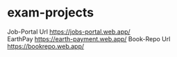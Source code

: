 # exam-projects
Job-Portal Url
https://jobs-portal.web.app/
<br/>
EarthPay
https://earth-payment.web.app/
Book-Repo Url
https://bookrepo.web.app/
